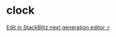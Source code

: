 # clock

[Edit in StackBlitz next generation editor ⚡️](https://stackblitz.com/~/github.com/Antanukumar/clock)